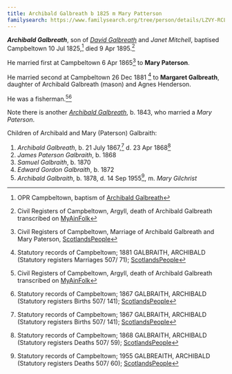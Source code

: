 ```yaml
---
title: Archibald Galbreath b 1825 m Mary Patterson
familysearch: https://www.familysearch.org/tree/person/details/LZVY-RCL
---
```

***Archibald Galbreath***, son of *[David Galbreath](galbreath-david-1797.md)* and *Janet Mitchell*, baptised Campbeltown 10 Jul 1825,[^birth] died 9 Apr 1895.[^death]

He married first at Campbeltown 6 Apr 1865[^marriage1] to **Mary Paterson**.

He married second at Campbeltown 26 Dec 1881 [^marriage2] to **Margaret Galbreath**, daughter of Archibald Galbreath (mason) and Agnes Henderson.

He was a fisherman.[^death][^archibald-birth]

Note there is another *[Archibald Galbreath](galbreath-archibald-1843-paterson.md)*, b. 1843, who married a *Mary Paterson*.

Children of Archibald and Mary (Paterson) Galbraith:

1. *Archibald Galbreath*, b. 21 July 1867,[^archibald-birth] d. 23 Apr 1868[^archibald-death]
2. *James Paterson Galbraith*, b. 1868
3. *Samuel Galbraith*, b. 1870
4. *Edward Gordon Galbraith*, b. 1872
5. *Archibald Galbraith*, b. 1878, d. 14 Sep 1955[^archibald2-death], m. *Mary Gilchrist* 

[^birth]: OPR Campbeltown, baptism of [Archibald Galbreath](/sources/opr-campbeltown-births.md#1825-07-10-archibald-galbreath)

[^death]: Civil Registers of Campbeltown, Argyll, death of Archibald Galbreath transcribed on [MyAinFolk](https://www.myainfolk.ca/records/6834)

[^marriage1]: Civil Registers of Campbeltown, Marriage of Archibald Galbreath and Mary Paterson, [ScotlandsPeople](https://www.scotlandspeople.gov.uk/view-image/nrs_stat_marriages/342667)

[^marriage2]: Statutory records of Campbeltown; 1881 GALBRAITH, ARCHIBALD (Statutory registers Marriages 507/ 71); [ScotlandsPeople](https://www.scotlandspeople.gov.uk/view-image/nrs_stat_marriages/10301420)

[^archibald-birth]: Statutory records of Campbeltown; 1867 GALBRAITH, ARCHIBALD (Statutory registers Births 507/ 141); [ScotlandsPeople](https://www.scotlandspeople.gov.uk/view-image/nrs_stat_births/40048242)

[^archibald-death]: Statutory records of Campbeltown; 1868 GALBRAITH, ARCHIBALD (Statutory registers Deaths 507/ 59); [ScotlandsPeople](https://www.scotlandspeople.gov.uk/view-image/nrs_stat_deaths/1077021)

[^archibald2-death]: Statutory records of Campbeltown; 1955 GALBREAITH, ARCHIBALD (Statutory registers Deaths 507/ 60); [ScotlandsPeople](https://www.scotlandspeople.gov.uk/view-image/nrs_stat_deaths/10817652)
